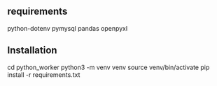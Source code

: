## requirements

python-dotenv
pymysql
pandas
openpyxl

## Installation

cd python_worker
python3 -m venv venv
source venv/bin/activate
pip install -r requirements.txt